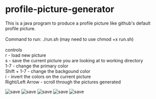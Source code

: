 # profile-picture-generator
This is a java program to produce a profile picture like github's default profile picture. <br>
<br>
Command to run: ./run.sh (may need to use chmod +x run.sh) <br>
<br>
controls <br>
r - load new picture <br>
s - save the current picture you are looking at to working directory <br>
1-7 - change the primary color <br>
Shift + 1-7 - change the backgound color <br>
i - invert the colors on the current picture <br>
Right/Left Arrow - scroll through the pictures generated <br>

![save](https://github.com/user-attachments/assets/cd393332-affa-4518-ac38-087d2e540c2b)
![save](https://github.com/user-attachments/assets/228c869d-a4bf-4c5f-bf09-b93aeb0ddc95)
![save](https://github.com/user-attachments/assets/5a4abe3c-972d-4e7f-93ba-392ca5b095d6)
![save](https://github.com/user-attachments/assets/7b618399-087f-4860-8072-3f7651a49d8b)
![save](https://github.com/user-attachments/assets/438800d1-f6b6-4b30-b725-f39c5911b40a)
